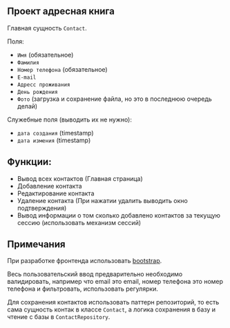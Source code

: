 ## Проект адресная книга

Главная сущность `Contact`.

Поля:
- `Имя` (обязательное)
- `Фамилия`
- `Номер телефона` (обязательное)
- `E-mail`
- `Адресс проживания`
- `День рождения`
- `Фото` (загрузка и сохранение файла, но это в последнюю очередь делай)

Служебные поля (выводить их не нужно):
- `дата создания` (timestamp)
- `дата измения` (timestamp)

## Функции:
- Вывод всех контактов (Главная страница)
- Добавление контакта
- Редактирование контакта 
- Удаление контакта (При нажатии удалить выводить окно подтверждения)
- Вывод информации о том сколько добавлено контактов за текущую сессию (использовать механизм сессий)

## Примечания
При разработке фронтенда использовать [bootstrap](https://getbootstrap.com/).

Весь пользовательский ввод предварительно необходимо валидировать, например что email это email, номер телефона это номер телефона и фильтровать, использовать регулярки.

Для сохранения контактов использовать паттерн репозиторий, то есть сама сущность контак в классе `Contact`, а логика сохранения в базу и чтение с базы в `ContactRepository`.

